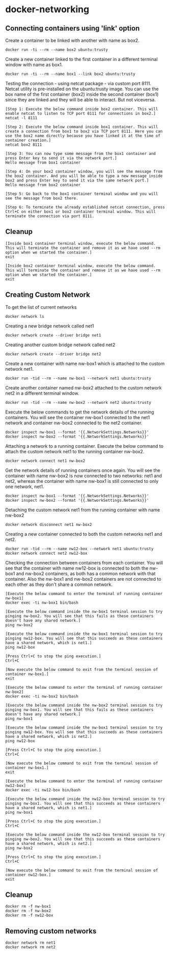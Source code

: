 # docker-networking

## Connecting containers using 'link' option

Create a container to be linked with another with name as box2.

```
docker run -ti --rm --name box2 ubuntu:trusty
```

Create a new container linked to the first container in a different terminal window with name as box1.

```
docker run -ti --rm --name box1 --link box2 ubuntu:trusty
```

Testing the connection - using netcat package - via custom port 8111. Netcat utility is pre-installed on the ubuntu:trusty image. You can use the box name of the first container (box2) inside the second container (box1) since they are linked and they will be able to interact. But not viceversa.
```
[Step 1: Execute the below command inside box2 container. This will enable netcat to listen to TCP port 8111 for connections in box2.]
netcat -l 8111

[Step 2: Execute the below command inside box1 container. This will create a connection from box1 to box2 via TCP port 8111. Here you can use the box2 name directly because you have linked it at the time of container creation.]
netcat box2 8111

[Step 3: You can now type some message from the box1 container and press Enter key to send it via the network port.]
Hello message from box1 container

[Step 4: On your box2 container window, you will see the message from the box2 container. And you will be able to type a new message inside box2 and press Enter key to send it via the same network port.]
Hello message from box2 container

[Step 5: Go back to the box1 container terminal window and you will see the message from box2 there.

[Step 6: To terminate the already established netcat connection, press Ctrl+C on either box1 or box2 container terminal window. This will terminate the connection via port 8111.
```

## Cleanup
```
[Inside box1 container terminal window, execute the below command. This will terminate the container and remove it as we have used --rm option when we started the container.]
exit

[Inside box2 container terminal window, execute the below command. This will terminate the container and remove it as we have used --rm option when we started the container.]
exit
```


## Creating Custom Network

To get the list of current networks

```
docker network ls
```

Creating a new bridge network called net1

```
docker network create --driver bridge net1
```

Creating another custom bridge network called net2

```
docker network create --driver bridge net2
```

Create a new container with name nw-box1 which is attached to the custom network net1.

```
docker run -tid --rm --name nw-box1 --network net1 ubuntu:trusty
```

Create another container named nw-box2 attached to the custom network net2 in a different terminal window.

```
docker run -tid --rm --name nw-box2 --network net2 ubuntu:trusty
```

Execute the below commands to get the network details of the running containers. You will see the container nw-box1 connected to the net1 network and container nw-box2 connected to the net2 container.

```
docker inspect nw-box1 --format '{{.NetworkSettings.Networks}}'
docker inspect nw-box2 --format '{{.NetworkSettings.Networks}}'
```

Attaching a network to a running container. Execute the below command to attach the custom network net1 to the running container nw-box2.

```
docker network connect net1 nw-box2
```

Get the network details of running containers once again. You will see the container with name nw-box2 is now connected to two networks: net1 and net2, whereas the container with name nw-box1 is still connected to only one network, net1.

```
docker inspect nw-box1 --format '{{.NetworkSettings.Networks}}'
docker inspect nw-box2 --format '{{.NetworkSettings.Networks}}'
```

Detaching the custom network net1 from the running container with name nw-box2

```
docker network disconnect net1 nw-box2
```

Creating a new container connected to both the custom networks net1 and net2.

```
docker run -tid --rm --name nw12-box --network net1 ubuntu:trusty
docker network connect net2 nw12-box
```

Checking the connection between containers from each container. You will see that the container with name nw12-box is connected to both the nw-box1 and nw-box2 containers, as both has a common network with that container.  Also the nw-box1 and nw-box2 containers are not connected to each other as they don't share a common network.

```
[Execute the below command to enter the terminal of running container nw-box1]
docker exec -ti nw-box1 bin/bash

[Execute the below command inside the nw-box1 terminal session to try pinging nw-box2. You will see that this fails as these containers doesn't have any shared network.]
ping nw-box2

[Execute the below command inside the nw-box1 terminal session to try pinging nw12-box. You will see that this succeeds as these containers have a shared network, which is net1.]
ping nw12-box

[Press Ctrl+C to stop the ping execution.]
Ctrl+C

[Now execute the below command to exit from the terminal session of container nw-box1.]
exit
```

```
[Execute the below command to enter the terminal of running container nw-box2]
docker exec -ti nw-box2 bin/bash

[Execute the below command inside the nw-box2 terminal session to try pinging nw-box1. You will see that this fails as these containers doesn't have any shared network.]
ping nw-box1

[Execute the below command inside the nw-box1 terminal session to try pinging nw12-box. You will see that this succeeds as these containers have a shared network, which is net2.]
ping nw12-box

[Press Ctrl+C to stop the ping execution.]
Ctrl+C

[Now execute the below command to exit from the terminal session of container nw-box1.]
exit
```

```
[Execute the below command to enter the terminal of running container nw12-box]
docker exec -ti nw12-box bin/bash

[Execute the below command inside the nw12-box terminal session to try pinging nw-box1. You will see that this succeeds as these containers have a shared network, which is net1.]
ping nw-box1

[Press Ctrl+C to stop the ping execution.]
Ctrl+C

[Execute the below command inside the nw12-box terminal session to try pinging nw-box2. You will see that this succeeds as these containers have a shared network, which is net2.]
ping nw-box2

[Press Ctrl+C to stop the ping execution.]
Ctrl+C

[Now execute the below command to exit from the terminal session of container nw12-box.]
exit
```

## Cleanup

```
docker rm -f nw-box1
docker rm -f nw-box2
docker rm -f nw12-box
```

## Removing custom networks

```
docker network rm net1
docker network rm net2
```
